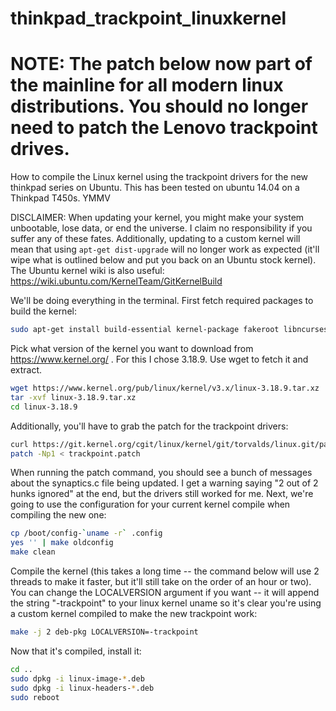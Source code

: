 # thinkpad_trackpoint_linuxkernel

# NOTE: The patch below now part of the mainline for all modern linux distributions. You should no longer need to patch the Lenovo trackpoint drives.


How to compile the Linux kernel using the trackpoint drivers for the new thinkpad series on Ubuntu. This has been tested on ubuntu 14.04 on a Thinkpad T450s. YMMV

DISCLAIMER: When updating your kernel, you might make your system unbootable, lose data, or end the universe. I claim no responsibility if you suffer any of these fates. Additionally, updating to a custom kernel will mean that using ```apt-get dist-upgrade``` will no longer work as expected (it'll wipe what is outlined below and put you back on an Ubuntu stock kernel). The Ubuntu kernel wiki is also useful: https://wiki.ubuntu.com/KernelTeam/GitKernelBuild

We'll be doing everything in the terminal. First fetch required packages to build the kernel:

```bash
sudo apt-get install build-essential kernel-package fakeroot libncurses5-dev
```

Pick what version of the kernel you want to download from https://www.kernel.org/ . For this I chose 3.18.9. Use wget to fetch it and extract.

```bash
wget https://www.kernel.org/pub/linux/kernel/v3.x/linux-3.18.9.tar.xz
tar -xvf linux-3.18.9.tar.xz
cd linux-3.18.9
```

Additionally, you'll have to grab the patch for the trackpoint drivers:

```bash
curl https://git.kernel.org/cgit/linux/kernel/git/torvalds/linux.git/patch/?id=b314acaccd7e0d55314d96be4a33b5f50d0b3344 > trackpoint.patch
patch -Np1 < trackpoint.patch

```

When running the patch command, you should see a bunch of messages about the synaptics.c file being updated. I get a warning saying "2 out of 2 hunks ignored" at the end, but the drivers still worked for me. Next, we're going to use the configuration for your current kernel compile when compiling the new one:

```bash
cp /boot/config-`uname -r` .config
yes '' | make oldconfig
make clean
```

Compile the kernel (this takes a long time -- the command below will use 2 threads to make it faster, but it'll still take on the order of an hour or two). You can change the LOCALVERSION argument if you want -- it will append the string "-trackpoint" to your linux kernel uname so it's clear you're using a custom kernel compiled to make the new trackpoint work:

```bash
make -j 2 deb-pkg LOCALVERSION=-trackpoint
```

Now that it's compiled, install it:

```bash
cd ..
sudo dpkg -i linux-image-*.deb
sudo dpkg -i linux-headers-*.deb
sudo reboot

```


